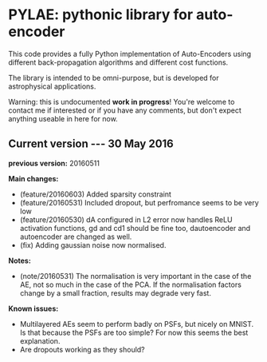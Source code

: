 PYLAE: pythonic library for auto-encoder 
========================================

This code provides a fully Python implementation of Auto-Encoders using different back-propagation algorithms and different cost functions.

The library is intended to be omni-purpose, but is developed for astrophysical applications.

Warning: this is undocumented **work in progress**! You're welcome to contact me if interested or if you have any comments, but don't expect anything useable in here for now.

Current version --- 30 May 2016
-------------------------------

__previous version:__ 20160511

__Main changes:__
* (feature/20160603) Added sparsity constraint
* (feature/20160531) Included dropout, but perfromance seems to be very low
* (feature/20160530) dA configured in L2 error now handles ReLU activation functions, gd and cd1 should be fine too, dautoencoder and autoencoder are changed as well.
* (fix) Adding gaussian noise now normalised.

__Notes:__
* (note/20160531) The normalisation is very important in the case of the AE, not so much in the case of the PCA. If the normalisation factors change by a small fraction, results may degrade very fast.

__Known issues:__
* Multilayered AEs seem to perform badly on PSFs, but nicely on MNIST. Is that because the PSFs are too simple? For now this seems the best explanation. 
* Are dropouts working as they should?
